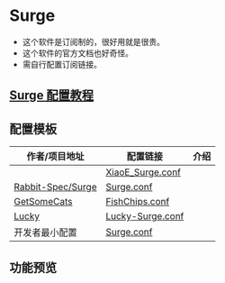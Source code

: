 # Surge
- 这个软件是订阅制的，很好用就是很贵。
- 这个软件的官方文档也好奇怪。
- 需自行配置订阅链接。

## [Surge 配置教程](https://github.com/LaolunsiG/XiaoE_PCR/blob/main/Config_File/Surge/Surge%20%E9%85%8D%E7%BD%AE%E6%95%99%E7%A8%8B.md)

## 配置模板

| 作者/项目地址                                                   | 配置链接                                                                                                                                               | 介绍  |
| --------------------------------------------------------- | -------------------------------------------------------------------------------------------------------------------------------------------------- | --- |
|                                                           | [XiaoE_Surge.conf](https://raw.githubusercontent.com/LaolunsiG/XiaoE_PCR/main/Config_File/Surge/XiaoE_Surge.conf)                                  |     |
| [Rabbit-Spec/Surge](https://github.com/Rabbit-Spec/Surge) | [Surge.conf](https://raw.githubusercontent.com/Rabbit-Spec/Surge/refs/heads/Master/Conf/Spec/Surge.conf)                                           |     |
| [GetSomeCats](https://github.com/getsomecat/GetSomeCats)  | [FishChips.conf](https://github.com/getsomecat/GetSomeCats/raw/refs/heads/Surge/FishChips.conf)                                                    |     |
| [Lucky](https://github.com/As-Lucky/Lucky)                | [Lucky-Surge.conf](https://raw.githubusercontent.com/As-Lucky/Lucky/refs/heads/main/Lucky-Surge.conf)                                              |     |
| 开发者最小配置                                                   | [Surge.conf](https://gist.githubusercontent.com/Zeaphyou/864aebea248ca1bb8000e0e5623b65f3/raw/c36413c715f43f22772d3c2353358e1ff936b2e6/Surge.conf) |     |

## 功能预览



